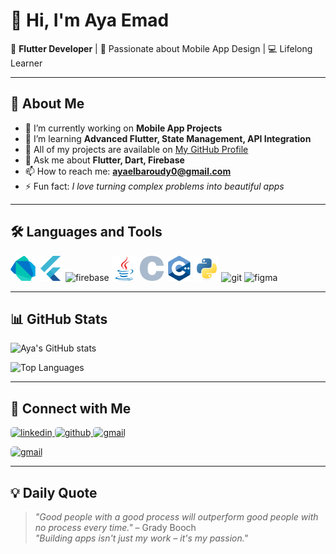 # 👋 Hi, I'm Aya Emad  

🚀 **Flutter Developer** | 🎨 Passionate about Mobile App Design | 💻 Lifelong Learner  

---

## 🌟 About Me  
- 🔭 I’m currently working on **Mobile App Projects**  
- 🌱 I’m learning **Advanced Flutter, State Management, API Integration**  
- 📂 All of my projects are available on [My GitHub Profile](https://github.com/AYAEMAD0?tab=repositories)  
- 💬 Ask me about **Flutter, Dart, Firebase**  
- 📫 How to reach me: **ayaelbaroudy0@gmail.com**  
- ⚡ Fun fact: *I love turning complex problems into beautiful apps*  

---

## 🛠 Languages and Tools  

<p align="left"> 
  <img src="https://raw.githubusercontent.com/devicons/devicon/master/icons/dart/dart-original.svg" alt="dart" width="40" height="40"/> 
  <img src="https://raw.githubusercontent.com/devicons/devicon/master/icons/flutter/flutter-original.svg" alt="flutter" width="40" height="40"/> 
  <img src="https://www.vectorlogo.zone/logos/firebase/firebase-icon.svg" alt="firebase" width="40" height="40"/> 
  <img src="https://raw.githubusercontent.com/devicons/devicon/master/icons/java/java-original.svg" alt="java" width="40" height="40"/> 
  <img src="https://raw.githubusercontent.com/devicons/devicon/master/icons/c/c-original.svg" alt="c" width="40" height="40"/> 
  <img src="https://raw.githubusercontent.com/devicons/devicon/master/icons/cplusplus/cplusplus-original.svg" alt="cplusplus" width="40" height="40"/> 
  <img src="https://raw.githubusercontent.com/devicons/devicon/master/icons/python/python-original.svg" alt="python" width="40" height="40"/> 
  <img src="https://www.vectorlogo.zone/logos/git-scm/git-scm-icon.svg" alt="git" width="40" height="40"/> 
  <img src="https://www.vectorlogo.zone/logos/figma/figma-icon.svg" alt="figma" width="40" height="40"/> 
</p>


---


## 📊 GitHub Stats  

![Aya's GitHub stats](https://github-readme-stats.vercel.app/api?username=AYAEMAD0&show_icons=true&theme=radical)  

![Top Languages](https://github-readme-stats.vercel.app/api/top-langs/?username=AYAEMAD0&layout=compact&theme=radical)  

---
## 🤝 Connect with Me  

<p align="left">
  <a href="https://www.linkedin.com/in/aya-emad1" target="_blank">
    <img src="https://cdn.jsdelivr.net/gh/devicons/devicon/icons/linkedin/linkedin-original.svg" alt="linkedin" width="40" height="40" style="background-color:white; border-radius:5px;"/>
  </a>
  
  <a href="https://github.com/AYAEMAD0" target="_blank">
    <img src="https://cdn.jsdelivr.net/gh/devicons/devicon/icons/github/github-original.svg" alt="github" width="40" height="40" style="background-color:white; border-radius:5px;"/>
  </a>

  <a href="mailto:ayaemadelbaroudy@gmail.com">
    <img src="https://img.icons8.com/fluency/48/gmail.png" alt="gmail" width="40" height="40" style="border-radius:5px;"/>
  </a>
</p>


  <a href="mailto:ayaemadelbaroudy@gmail.com">
    <img src="https://img.icons8.com/fluency/48/gmail.png" alt="gmail" width="40" height="40" style="border-radius:5px;"/>
  </a>
</p>

---

## 💡 Daily Quote  
> *"Good people with a good process will outperform good people with no process every time."* – Grady Booch  
> *"Building apps isn't just my work – it's my passion."*  
